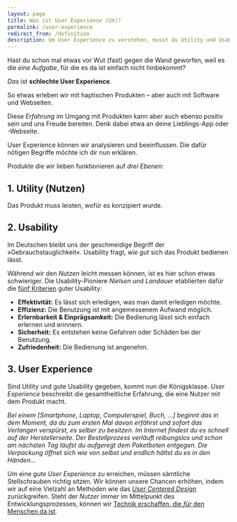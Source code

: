 ```yaml
---
layout: page
title: Was ist User Experience (UX)?
permalink: /user-experience
redirect_from: /definition
description: Um User Experience zu verstehen, musst du Utility und Usability kennen. Hier erkläre ich dir alle drei Begriffe.
---
```


Hast du schon mal etwas vor Wut (fast) gegen die Wand geworfen, weil es die _eine Aufgabe_, für die es da ist einfach nicht hinbekommt?

_Das_ ist **schlechte User Experience**.

So etwas erleben wir mit haptischen Produkten – aber auch mit Software und Webseiten. 

Diese _Erfahrung_ im Umgang mit Produkten kann aber auch ebenso positiv sein und uns Freude bereiten. Denk dabei etwa an deine Lieblings-App oder -Webseite.

User Experience können wir analysieren und beeinflussen. Die dafür nötigen Begriffe möchte ich dir nun erklären.

Produkte die wir lieben funktionieren auf _drei Ebenen_:

## 1. Utility (Nutzen)

Das Produkt muss leisten, wofür es konzipiert wurde.

## 2.  Usability

Im Deutschen bleibt uns der geschmeidige Begriff der »Gebrauchstauglichkeit«. Usability fragt, *wie gut* sich das Produkt bedienen lässt. 

Während wir den *Nutzen* leicht messen können, ist es hier schon etwas schwieriger. Die Usability-Pioniere *Nielsen* und *Landauer* etablierten dafür die [fünf Kriterien](/usability-measures) guter Usability:

-   **Effektivität:** Es lässt sich erledigen, was man damit erledigen möchte.
-   **Effizienz:** Die Benutzung ist mit angemessenem Aufwand möglich.
-   **Erlernbarkeit & Einprägsamkeit:** Die Bedienung lässt sich einfach erlernen und erinnern.
-   **Sicherheit:** Es entstehen keine Gefahren oder Schäden bei der Benutzung.
-   **Zufriedenheit:** Die Bedienung ist angenehm.

## 3. User Experience

Sind Utility und gute Usability gegeben, kommt nun die Königsklasse. *User Experience* beschreibt die gesamtheitliche Erfahrung, die eine Nutzer mit dem Produkt macht.

*Bei einem [Smartphone, Laptop, Computerspiel, Buch, ...] beginnt das in dem Moment, da du zum ersten Mal davon erfährst und sofort das Verlangen verspürst, es selber zu besitzen. Im Internet findest du es schnell auf der Herstellerseite. Der Bestellprozess verläuft reibungslos und schon am nächsten Tag läufst du aufgeregt dem Paketboten entgegen. Die Verpackung öffnet sich wie von selbst und endlich hältst du es in den Händen...*

Um eine *gute User Experience* zu erreichen, müssen sämtliche Stellschrauben richtig sitzen. Wir können unsere Chancen erhöhen, indem wir auf eine Vielzahl an Methoden wie das [*User Centered Design*](/ux-design-prozess) zurückgreifen. Steht der *Nutzer* immer im Mittelpunkt des Entwicklungsprozesses, können wir [Technik erschaffen, die *für* den Menschen da ist](/manifest).